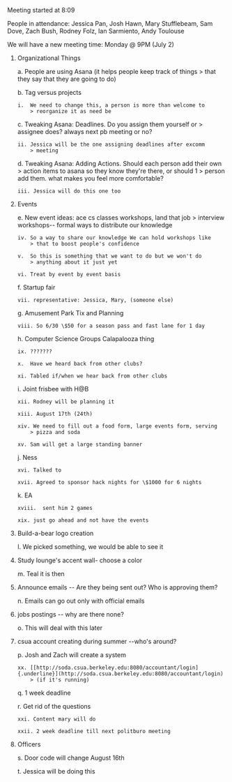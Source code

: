 Meeting started at 8:09

People in attendance: Jessica Pan, Josh Hawn, Mary Stufflebeam, Sam
Dove, Zach Bush, Rodney Folz, Ian Sarmiento, Andy Toulouse

We will have a new meeting time: Monday @ 9PM (July 2)

1.  Organizational Things

    a.  People are using Asana (it helps people keep track of things
        > that they say that they are going to do)

    b.  Tag versus projects

        i.  We need to change this, a person is more than welcome to
            > reorganize it as need be

    c.  Tweaking Asana: Deadlines. Do you assign them yourself or
        > assignee does? always next pb meeting or no?

        ii. Jessica will be the one assigning deadlines after excomm
            > meeting

    d.  Tweaking Asana: Adding Actions. Should each person add their own
        > action items to asana so they know they're there, or should 1
        > person add them. what makes you feel more comfortable?

        iii. Jessica will do this one too

2.  Events

    e.  New event ideas: ace cs classes workshops, land that job
        > interview workshops\-- formal ways to distribute our knowledge

        iv. So a way to share our knowledge We can hold workshops like
            > that to boost people's confidence

        v.  So this is something that we want to do but we won't do
            > anything about it just yet

        vi. Treat by event by event basis

    f.  Startup fair

        vii. representative: Jessica, Mary, (someone else)

    g.  Amusement Park Tix and Planning

        viii. So 6/30 \$50 for a season pass and fast lane for 1 day

    h.  Computer Science Groups Calapalooza thing

        ix. ???????

        x.  Have we heard back from other clubs?

        xi. Tabled if/when we hear back from other clubs

    i.  Joint frisbee with H\@B

        xii. Rodney will be planning it

        xiii. August 17th (24th)

        xiv. We need to fill out a food form, large events form, serving
            > pizza and soda

        xv. Sam will get a large standing banner

    j.  Ness

        xvi. Talked to

        xvii. Agreed to sponsor hack nights for \$1000 for 6 nights

    k.  EA

        xviii.  sent him 2 games

        xix. just go ahead and not have the events

3.  Build-a-bear logo creation

    l.  We picked something, we would be able to see it

4.  Study lounge's accent wall- choose a color

    m.  Teal it is then

5.  Announce emails \-- Are they being sent out? Who is approving them?

    n.  Emails can go out only with official emails

6.  jobs postings \-- why are there none?

    o.  This will deal with this later

7.  csua account creating during summer \--who's around?

    p.  Josh and Zach will create a system

        xx. [[http://soda.csua.berkeley.edu:8080/accountant/login]{.underline}](http://soda.csua.berkeley.edu:8080/accountant/login)
            > (if it's running)

    q.  1 week deadline

    r.  Get rid of the questions

        xxi. Content mary will do

        xxii. 2 week deadline till next politburo meeting

8.  Officers

    s.  Door code will change August 16th

    t.  Jessica will be doing this
